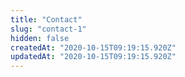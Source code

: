 ```yaml
---
title: "Contact"
slug: "contact-1"
hidden: false
createdAt: "2020-10-15T09:19:15.920Z"
updatedAt: "2020-10-15T09:19:15.920Z"
---
```

